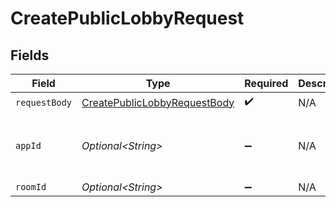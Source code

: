 # CreatePublicLobbyRequest


## Fields

| Field                                                                                   | Type                                                                                    | Required                                                                                | Description                                                                             | Example                                                                                 |
| --------------------------------------------------------------------------------------- | --------------------------------------------------------------------------------------- | --------------------------------------------------------------------------------------- | --------------------------------------------------------------------------------------- | --------------------------------------------------------------------------------------- |
| `requestBody`                                                                           | [CreatePublicLobbyRequestBody](../../models/operations/CreatePublicLobbyRequestBody.md) | :heavy_check_mark:                                                                      | N/A                                                                                     |                                                                                         |
| `appId`                                                                                 | *Optional\<String>*                                                                     | :heavy_minus_sign:                                                                      | N/A                                                                                     | app-af469a92-5b45-4565-b3c4-b79878de67d2                                                |
| `roomId`                                                                                | *Optional\<String>*                                                                     | :heavy_minus_sign:                                                                      | N/A                                                                                     | 2swovpy1fnunu                                                                           |